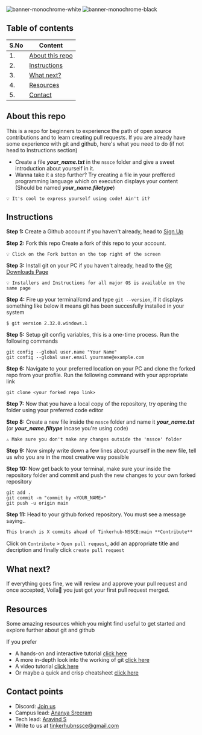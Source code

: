 ![banner-monochrome-white](https://user-images.githubusercontent.com/78845005/179267771-317a24ea-1e66-49db-bc91-41c1e31d7307.png#gh-dark-mode-only)
![banner-monochrome-black](https://user-images.githubusercontent.com/78845005/179267889-6e64d5c5-bd87-4aee-a981-16df483193a8.png#gh-light-mode-only)

## Table of contents

| S.No | Content |
|----|----|
| 1. | [About this repo](#about-this-repo) |
| 2. | [Instructions](#instructions) |
| 3. | [What next?](#what-next) |
| 4. | [Resources](#resources) |
| 5. | [Contact](#contact-points) |

## About this repo 

This is a repo for beginners to experience the path of open source contributions and to learn creating pull requests. If you are already have some experience with git and github, here's what you need to do (if not head to Instructions section)
- Create a file _**your_name.txt**_ in the `nssce` folder and give a sweet introduction about yourself in it.
- Wanna take it a step further? Try creating a file in your preffered programming language which on execution displays your content (Should be named _**your_name.filetype**_)

``` 
💡 It's cool to express yourself using code! Ain't it?
```
  
## Instructions

**Step 1:** Create a Github account if you haven't already, head to [Sign Up](https://github.com/signup)

**Step 2:** Fork this repo
Create a fork of this repo to your account.
``` 
💡 Click on the Fork button on the top right of the screen
```

**Step 3:** Install git on your PC if you haven't already, head to the [Git Downloads Page](https://git-scm.com/downloads)
``` 
💡 Installers and Instructions for all major OS is available on the same page
```

**Step 4:** Fire up your terminal/cmd and type `git --version`, if it displays something like below it means git has been succesfully installed in your system
```
$ git version 2.32.0.windows.1
```

**Step 5:** Setup git config variables, this is a one-time process. Run the following commands

`git config --global user.name "Your Name"` <br>
`git config --global user.email yourname@example.com`

**Step 6:** Navigate to your preferred location on your PC and clone the forked repo from your profile. Run the following command with your appropriate link

`git clone <your forked repo link>`

**Step 7:** Now that you have a local copy of the repository, try opening the folder using your preferred code editor

**Step 8:** Create a new file inside the `nssce` folder and name it _**your_name.txt**_ (or _**your_name.filtype**_ incase you're using code)
```
⚠️ Make sure you don't make any changes outside the 'nssce' folder
```

**Step 9:** Now simply write down a few lines about yourself in the new file, tell us who you are in the most creative way possible

**Step 10:** Now get back to your terminal, make sure your inside the repository folder and commit and push the new changes to your own forked repository

`git add .` <br>
`git commit -m "commit by <YOUR_NAME>"` <br>
`git push -u origin main`

**Step 11:** Head to your github forked repository. You must see a message saying..
```markdown
This branch is X commits ahead of Tinkerhub-NSSCE:main **Contribute**
```
Click on `Contribute` > `Open pull request`, add an appropriate title and decription and finally click `create pull request`
<br>

## What next?
If everything goes fine, we will review and approve your pull request and once accepted, Voila🎉 you just got your first pull request merged.

## Resources
Some amazing resources which you might find useful to get started and explore further about git and github

If you prefer
- A hands-on and interactive tutorial [click here](https://gitimmersion.com)
- A more in-depth look into the working of git [click here](https://dev.to/unseenwizzard/learn-git-concepts-not-commands-4gjc)
- A video tutorial [click here](https://youtu.be/HuKskPmxhy8)
- Or maybe a quick and crisp cheatsheet [click here](https://betterprogramming.pub/basic-git-github-cheat-sheet-fa020831cb35)

## Contact points
- Discord: [Join us](https://discord.gg/2bBPbdRud6)
- Campus lead: [Ananya Sreeram](https://wa.me/918279143974) 
- Tech lead: [Aravind S](https://wa.me/919496175003)
- Write to us at tinkerhubnssce@gmail.com
